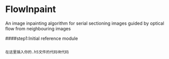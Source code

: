 # FlowInpaint
An image inpainting algorithm for serial sectioning images guided by optical flow from neighbouring images


####step1:Initial reference module
```python

在这里插入你的.h5文件的代码块代码
```

